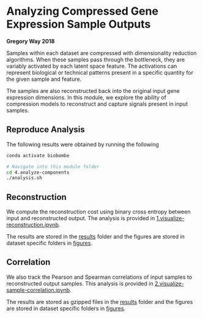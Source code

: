 # Analyzing Compressed Gene Expression Sample Outputs

**Gregory Way 2018**

Samples within each dataset are compressed with dimensionality reduction algorithms.
When these samples pass through the bottleneck, they are variably activated by each latent space feature.
The activations can represent biological or technical patterns present in a specific quantity for the given sample and feature.

The samples are also reconstructed back into the original input gene expression dimensions.
In this module, we explore the ability of compression models to reconstruct and capture signals present in input samples.

## Reproduce Analysis

The following results were obtained by running the following

```bash
conda activate biobombe

# Navigate into this module folder
cd 4.analyze-components
./analysis.sh
```

## Reconstruction

We compute the reconstruction cost using binary cross entropy between input and reconstructed output.
The analysis is provided in [1.visualize-reconstruction.ipynb](1.visualize-reconstruction.ipynb).

The results are stored in the [results](results/) folder and the figures are stored in dataset specific folders in [figures](figures/).

## Correlation

We also track the Pearson and Spearman correlations of input samples to reconstructed output samples.
This analysis is provided in [2.visualize-sample-correlation.ipynb](2.visualize-sample-correlation.ipynb).

The results are stored as gzipped files in the [results](results/) folder and the figures are stored in dataset specific folders in [figures](figures/).
